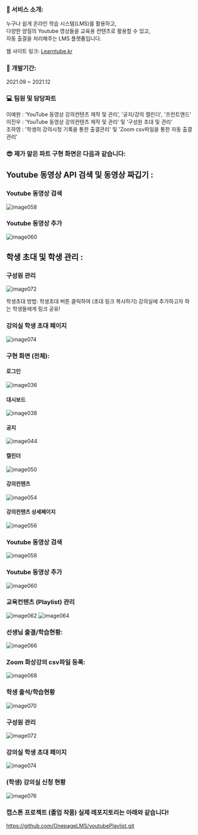### 🎤 서비스 소개:
누구나 쉽게 온라인 학습 시스템(LMS)를 활용하고, <br/>
다양한 양질의 Youtube 영상들을 교육용 컨텐츠로 활용할 수 있고, <br/>
자동 출결을 처리해주는 LMS 플랫폼입니다. 

웹 사이트 링크: <a href="https://learntube.kr/login/signin"> Learntube.kr </a>

### 📅 개발기간:
<p> 2021.09 ~ 2021.12 </p>

### 💻 팀원 및 담당파트
이예원 : ‘YouTube 동영상 강의컨텐츠 제작 및 관리’, '공지/강의 캘린더', '프런트엔드' <br/>
이진우 : ‘YouTube 동영상 강의컨텐츠 제작 및 관리’ 및 ‘구성원 초대 및 관리’<br/>
조하영 : '학생의 강의시청 기록을 통한 출결관리' 및 'Zoom csv파일을 통한 자동 출결관리' <br/>

### 😎  제가 맡은 파트 구현 화면은 다음과 같습니다:
<p> </p>

## Youtube 동영상 API 검색 및 동영상 짜깁기 :

### Youtube 동영상 검색
![image058](https://user-images.githubusercontent.com/49421143/159110173-69c99255-2741-450d-8f72-781bcb307e26.png)

### Youtube 동영상 추가
![image060](https://user-images.githubusercontent.com/49421143/159110175-ef38756c-57cb-4ad5-a920-f6eddbefc43c.png)

## 학생 초대 및 학생 관리 : 

### 구성원 관리
![image072](https://user-images.githubusercontent.com/49421143/159110182-7c8ce991-b1ff-4038-837b-00006382ecb7.png)

학생초대 방법: 학생초대 버튼 클릭하여 (초대 링크 복사하기) 강의실에 추가하고자 하는 학생들에게 링크 공유!

### 강의실 학생 초대 페이지 
![image074](https://user-images.githubusercontent.com/49421143/159110183-45a939e2-8a0f-4f1b-8b3b-1b93018bc59f.png)

### 구현 화면 (전체):

#### 로그인
![image036](https://user-images.githubusercontent.com/49421143/159110158-0990e816-7cd7-4dff-8fdf-30929a67db06.png)

#### 대시보드
![image038](https://user-images.githubusercontent.com/49421143/159110160-305e0685-d299-4e16-b068-8ab389f45efc.png)

#### 공지 
![image044](https://user-images.githubusercontent.com/49421143/159110164-dce12d48-9a06-45c9-a646-4de700ebdb9e.png)

#### 캘린더
![image050](https://user-images.githubusercontent.com/49421143/159110167-914c5649-cd20-4656-885c-fac5a280232c.png)

#### 강의컨텐츠
![image054](https://user-images.githubusercontent.com/49421143/159110169-4c38adad-77ec-42bf-90e2-23d75541df66.png)

#### 강의컨텐츠 상세페이지
![image056](https://user-images.githubusercontent.com/49421143/159110170-7ea61f4b-9762-4b73-adb0-68053aec46e2.png)

### Youtube 동영상 검색
![image058](https://user-images.githubusercontent.com/49421143/159110173-69c99255-2741-450d-8f72-781bcb307e26.png)

### Youtube 동영상 추가
![image060](https://user-images.githubusercontent.com/49421143/159110175-ef38756c-57cb-4ad5-a920-f6eddbefc43c.png)

### 교육컨텐츠 (Playlist) 관리
![image062](https://user-images.githubusercontent.com/49421143/159110176-f2b7462a-3d7e-4215-aca6-47308925bce2.png)
![image064](https://user-images.githubusercontent.com/49421143/159110177-c197c7d0-a7a2-43e0-b935-c099bf3d0247.png)

### 선생님 출결/학습현황:
![image066](https://user-images.githubusercontent.com/49421143/159110179-cdf89078-09dd-4e8f-97bf-cc055c8df1e1.png)

### Zoom 화상강의 csv파일 등록:
![image068](https://user-images.githubusercontent.com/49421143/159110180-304749d9-7a69-41c5-81c5-1bd96db6161b.png)

### 학생 출석/학습현황
![image070](https://user-images.githubusercontent.com/49421143/159110181-29b44cd6-c909-4b2e-9f2b-edec78812028.png)

### 구성원 관리
![image072](https://user-images.githubusercontent.com/49421143/159110182-7c8ce991-b1ff-4038-837b-00006382ecb7.png)

### 강의실 학생 초대 페이지 
![image074](https://user-images.githubusercontent.com/49421143/159110183-45a939e2-8a0f-4f1b-8b3b-1b93018bc59f.png)

### (학생) 강의실 신청 현황
![image076](https://user-images.githubusercontent.com/49421143/159110185-c15e7baf-ec8e-4e89-b926-a2abf06e627a.png)

### 캡스톤 프로젝트 (졸업 작품) 실제 레포지토리는 아래와 같습니다!

https://github.com/OnepageLMS/youtubePlaylist.git



